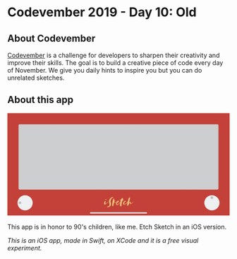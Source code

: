 # Codevember 2019 - Day 10: Old

## About Codevember
[Codevember](http://codevember.xyz) is a challenge for developers to sharpen their creativity and improve their skills. The goal is to build a creative piece of code every day of November. We give you daily hints to inspire you but you can do unrelated sketches.

## About this app
![preview image](/images/10_old.jpeg)

This app is in honor to 90's children, like me. Etch Sketch in an iOS version.

_This is an iOS app, made in Swift, on XCode and it is a free visual experiment._
